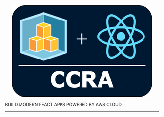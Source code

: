 <p align="center">
  <img width="460" height="300" src="./ccra.png">
  <div>BUILD MODERN REACT APPS POWERED BY AWS CLOUD </div>  
</p>

---